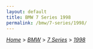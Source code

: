 ```yaml
---
layout: default
title: BMW 7 Series 1998
permalink: /bmw/7-series/1998/
---
```

[*Home*](/) > [*BMW*](/bmw/) > [*7 Series*](/bmw/7-series/) > [*1998*](/bmw/7-series/1998/)
